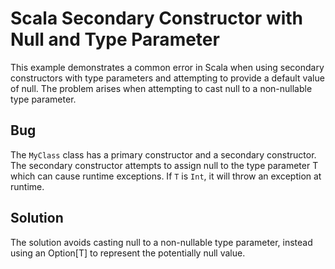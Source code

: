 # Scala Secondary Constructor with Null and Type Parameter

This example demonstrates a common error in Scala when using secondary constructors with type parameters and attempting to provide a default value of null.  The problem arises when attempting to cast null to a non-nullable type parameter.

## Bug

The `MyClass` class has a primary constructor and a secondary constructor. The secondary constructor attempts to assign null to the type parameter T which can cause runtime exceptions. If `T` is `Int`, it will throw an exception at runtime.

## Solution

The solution avoids casting null to a non-nullable type parameter, instead using an Option[T] to represent the potentially null value.